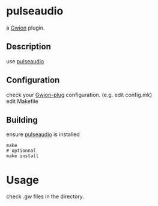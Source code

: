 # pulseaudio
  a [Gwion](https://github.com/Gwion/Gwion) plugin.  
## Description
use [pulseaudio](https://github.com/.../pulseaudio)
## Configuration
check your [Gwion-plug](https://github.com/Gwion/gwion-plug) configuration. (e.g. edit config.mk)  
edit Makefile
## Building
ensure [pulseaudio](https://github.com/.../pulseaudio) is installed
```
make
# optionnal
make install
```
# Usage
check .gw files in the directory.
